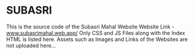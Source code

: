# SUBASRI
This is the source code of the Subasri Mahal Website
Website Link - www.subasrimahal.web.app/
Only CSS and JS Files along with the Index HTML is listed here.
Assets such as Images and Links of the Websites are not uploaded here...
